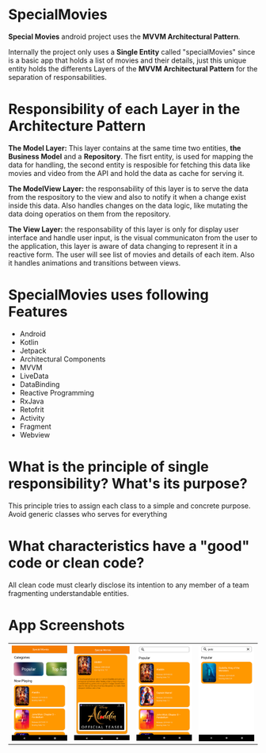 # SpecialMovies

<b>Special Movies</b> android project uses the <b>MVVM Architectural Pattern</b>.

Internally the project only uses a <b>Single Entity</b> called "specialMovies" since is a basic app that holds a list of movies and their details, just this unique entity holds the differents Layers of the <b>MVVM Architectural Pattern</b> for the separation of responsabilities.

# Responsibility of each Layer in the Architecture Pattern

<b>The Model Layer:</b> This layer contains at the same time two entities, <b>the Business Model</b> and a <b>Repository</b>.
The fisrt entity, is used for mapping the data for handling, the second entity is resposible for fetching this data like movies and video from the API and hold the data as cache for serving it.

<b>The ModelView Layer:</b> the responsability of this layer is to serve the data from the respository to the view and also to notify it when a change exist inside this data. Also handles changes on the data logic, like mutating the data doing operatios on them from the repository.

<b>The View Layer:</b> the responsability of this layer is only for display user interface and handle user input, is the visual communicaton from the user to the application, this layer is aware of data changing to represent it in a reactive form. The user will see list of movies and details of each item. Also it handles animations and transitions between views.

# SpecialMovies uses following Features

- Android<br />
- Kotlin<br />
- Jetpack<br />
- Architectural Components<br />
- MVVM<br />
- LiveData<br />
- DataBinding<br />
- Reactive Programming<br />
- RxJava<br />
- Retofrit<br />
- Activity<br />
- Fragment<br />
- Webview<br />

# What is the principle of single responsibility? What's its purpose?
This principle tries to assign each class to a simple and concrete purpose. Avoid generic classes who serves for everything

# What characteristics have a "good" code or clean code?
All clean code must clearly disclose its intention to any member of a team fragmenting understandable entities.

# App Screenshots

<table style="width:100%">
  <tr>
    <th><img src="https://github.com/inigofrabasa/SpecialMovies/blob/master/001.png" width="250"/></th>
    <th><img src="https://github.com/inigofrabasa/SpecialMovies/blob/master/002.png" width="250"/></th>
    <th><img src="https://github.com/inigofrabasa/SpecialMovies/blob/master/003.png" width="250"/></th>
    <th><img src="https://github.com/inigofrabasa/SpecialMovies/blob/master/004.png" width="250"/></th>
  </tr>
</table>
